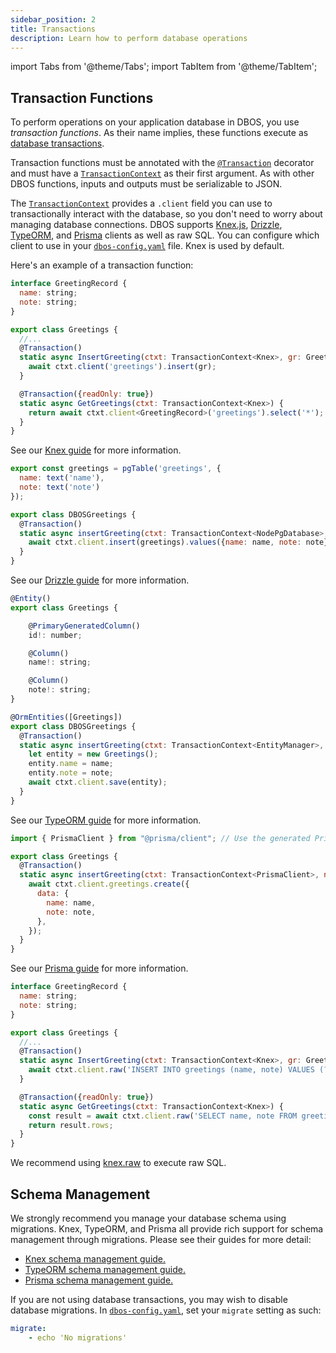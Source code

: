 ```yaml
---
sidebar_position: 2
title: Transactions
description: Learn how to perform database operations
---
```


import Tabs from '@theme/Tabs';
import TabItem from '@theme/TabItem';

## Transaction Functions

To perform operations on your application database in DBOS, you use _transaction functions_.
As their name implies, these functions execute as [database transactions](https://en.wikipedia.org/wiki/Database_transaction).

Transaction functions must be annotated with the [`@Transaction`](../api-reference/decorators#transaction) decorator and must have a [`TransactionContext`](../api-reference/contexts#transactioncontextt) as their first argument.
As with other DBOS functions, inputs and outputs must be serializable to JSON.

The [`TransactionContext`](../api-reference/contexts#transactioncontextt) provides a `.client` field you can use to transactionally interact with the database, so you don't need to worry about managing database connections.
DBOS supports [Knex.js](./using-knex.md), [Drizzle](./using-drizzle.md), [TypeORM](./using-typeorm.md), and [Prisma](./using-prisma.md) clients as well as raw SQL.
You can configure which client to use in your [`dbos-config.yaml`](../api-reference/configuration.md) file.
Knex is used by default.

Here's an example of a transaction function:

<Tabs groupId="database-clients">
<TabItem value="knex" label="Knex">

```javascript
interface GreetingRecord {
  name: string;
  note: string;
}

export class Greetings {
  //...
  @Transaction()
  static async InsertGreeting(ctxt: TransactionContext<Knex>, gr: GreetingRecord) {
    await ctxt.client('greetings').insert(gr);
  }

  @Transaction({readOnly: true})
  static async GetGreetings(ctxt: TransactionContext<Knex>) {
    return await ctxt.client<GreetingRecord>('greetings').select('*');
  }
}
```

See our [Knex guide](./using-knex.md) for more information.

</TabItem>
<TabItem value="drizzle" label="Drizzle">

```javascript
export const greetings = pgTable('greetings', {
  name: text('name'),
  note: text('note')
});

export class DBOSGreetings {
  @Transaction()
  static async insertGreeting(ctxt: TransactionContext<NodePgDatabase>, name: string, note: string) {
    await ctxt.client.insert(greetings).values({name: name, note: note});
  }
}
```

See our [Drizzle guide](./using-drizzle.md) for more information.

</TabItem>
<TabItem value="typeorm" label="TypeORM">

```javascript
@Entity()
export class Greetings {

    @PrimaryGeneratedColumn()
    id!: number;

    @Column()
    name!: string;

    @Column()
    note!: string;
}

@OrmEntities([Greetings])
export class DBOSGreetings {
  @Transaction()
  static async insertGreeting(ctxt: TransactionContext<EntityManager>, name: string, note: string) {
    let entity = new Greetings();
    entity.name = name;
    entity.note = note;
    await ctxt.client.save(entity);
  }
}
```

See our [TypeORM guide](./using-typeorm.md) for more information.


</TabItem>
<TabItem value="prisma" label="Prisma">

```javascript
import { PrismaClient } from "@prisma/client"; // Use the generated Prisma client

export class Greetings {
  @Transaction()
  static async insertGreeting(ctxt: TransactionContext<PrismaClient>, name: string, note: string)  {
    await ctxt.client.greetings.create({
      data: {
        name: name,
        note: note,
      },
    });
  }
}
```

See our [Prisma guide](./using-prisma.md) for more information.


</TabItem>
<TabItem value="raw" label="Raw SQL">

```javascript
interface GreetingRecord {
  name: string;
  note: string;
}

export class Greetings {
  //...
  @Transaction()
  static async InsertGreeting(ctxt: TransactionContext<Knex>, gr: GreetingRecord) {
    await ctxt.client.raw('INSERT INTO greetings (name, note) VALUES (?, ?)', [gr.name, gr.note]);
  }

  @Transaction({readOnly: true})
  static async GetGreetings(ctxt: TransactionContext<Knex>) {
    const result = await ctxt.client.raw('SELECT name, note FROM greetings;') as { rows: GreetingRecord[] };
    return result.rows;
  }
}
```

We recommend using [knex.raw](https://knexjs.org/guide/raw.html) to execute raw SQL.
</TabItem>
</Tabs>

## Schema Management

We strongly recommend you manage your database schema using migrations.
Knex, TypeORM, and Prisma all provide rich support for schema management through migrations.
Please see their guides for more detail:

- [Knex schema management guide.](./using-knex.md#schema-management)
- [TypeORM schema management guide.](./using-typeorm.md#schema-management)
- [Prisma schema management guide.](./using-prisma.md#schema-management)

If you are not using database transactions, you may wish to disable database migrations.
In [`dbos-config.yaml`](../api-reference/configuration.md), set your `migrate` setting as such:

```yaml
migrate:
    - echo 'No migrations'  
```